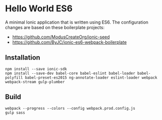 # Hello World ES6

A minimal Ionic application that is written using ES6. The configuration changes are based on these boilerplate projects:

- https://github.com/ModusCreateOrg/ionic-seed
- https://github.com/ByJC/ionic-es6-webpack-boilerplate

## Installation

```
npm install --save ionic-sdk
npm install --save-dev babel-core babel-eslint babel-loader babel-polyfill babel-preset-es2015 ng-annotate-loader eslint-loader webpack webpack-stream gulp-plumber
```

## Build

```
webpack --progress --colors --config webpack.prod.config.js
gulp sass
```
